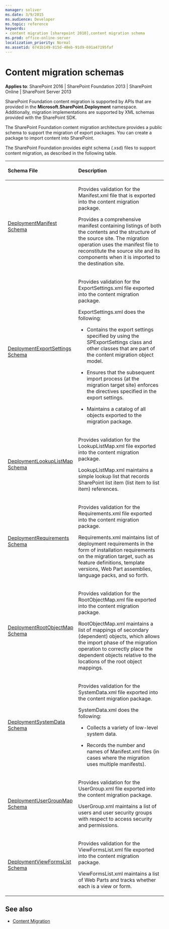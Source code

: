 ```yaml
---
manager: soliver
ms.date: 3/9/2015
ms.audience: Developer
ms.topic: reference
keywords:
- content migration [sharepoint 2010],content migration schema
ms.prod: office-online-server
localization_priority: Normal
ms.assetid: 6741b149-815d-48eb-91d9-691a47195faf
---
```


# Content migration schemas

**Applies to**: SharePoint 2016 | SharePoint Foundation 2013 | SharePoint Online | SharePoint Server 2013

SharePoint Foundation content migration is supported by APIs that are provided in the **Microsoft.SharePoint.Deployment** namespace. Additionally, migration implementations are supported by XML schemas provided with the SharePoint SDK.

The SharePoint Foundation content migration architecture provides a public schema to support the migration of export packages. You can create a package to import content into SharePoint.

The SharePoint Foundation provides eight schema (.xsd) files to support content migration, as described in the following table.

<table>
<colgroup>
<col width="35%" />
<col width="65%" />
</colgroup>
<thead>
<tr class="header">
<th align="left"><p>Schema File</p></th>
<th align="left"><p>Description</p></th>
</tr>
</thead>
<tbody>
<tr class="odd">
<td align="left"><p><span sdata="link"><a href="deploymentmanifest-schema.md">DeploymentManifest Schema</a></span></p></td>
<td align="left">
<p>Provides validation for the Manifest.xml file that is exported into the content migration package.</p>
<p>Provides a comprehensive manifest containing listings of both the contents and the structure of the source site. The migration operation uses the manifest file to reconstitute the source site and its components when it is imported to the destination site.</p>
</td>
</tr>
<tr class="even">
<td align="left"><p><span sdata="link"><a href="deploymentexportsettings-schema.md">DeploymentExportSettings Schema</a></span></p></td>
<td align="left"><p>Provides validation for the ExportSettings.xml file exported into the content migration package.</p>
<p>ExportSettings.xml does the following:</p>
<ul>
<li><p>Contains the export settings specified by using the <span sdata="cer" target="T:Microsoft.SharePoint.Deployment.SPExportSettings"><span class="nolink">SPExportSettings</span></span> class and other classes that are part of the content migration object model.</p></li>
<li><p>Ensures that the subsequent import process (at the migration target site) enforces the directives specified in the export settings.</p></li>
<li><p>Maintains a catalog of all objects exported to the migration package.</p></li>
</ul></td>
</tr>
<tr class="odd">
<td align="left"><p><span sdata="link"><a href="deploymentlookuplistmap-schema.md">DeploymentLookupListMap Schema</a></span></p></td>
<td align="left"><p>Provides validation for the LookupListMap.xml file exported into the content migration package.</p>
<p>LookupListMap.xml maintains a simple lookup list that records SharePoint list item (list item to list item) references.</p></td>
</tr>
<tr class="even">
<td align="left"><p><span sdata="link"><a href="deploymentrequirements-schema.md">DeploymentRequirements Schema</a></span></p></td>
<td align="left"><p>Provides validation for the Requirements.xml file exported into the content migration package.</p>
<p>Requirements.xml maintains list of deployment requirements in the form of installation requirements on the migration target, such as feature definitions, template versions, Web Part assemblies, language packs, and so forth.</p></td>
</tr>
<tr class="odd">
<td align="left"><p><span sdata="link"><a href="deploymentrootobjectmap-schema.md">DeploymentRootObjectMap Schema</a></span></p></td>
<td align="left"><p>Provides validation for the RootObjectMap.xml file exported into the content migration package.</p>
<p>RootObjectMap.xml maintains a list of mappings of secondary (dependent) objects, which allows the import phase of the migration operation to correctly place the dependent objects relative to the locations of the root object mappings.</p></td>
</tr>
<tr class="even">
<td align="left"><p><span sdata="link"><a href="deploymentsystemdata-schema.md">DeploymentSystemData Schema</a></span></p></td>
<td align="left"><p>Provides validation for the SystemData.xml file exported into the content migration package.</p>
<p>SystemData.xml does the following:</p>
<ul>
<li><p>Collects a variety of low-level system data.</p></li>
<li><p>Records the number and names of Manifest.xml files (in cases where the migration uses multiple manifests).</p></li>
</ul></td>
</tr>
<tr class="odd">
<td align="left"><p><span sdata="link"><a href="deploymentusergroupmap-schema.md">DeploymentUserGroupMap Schema</a></span></p></td>
<td align="left"><p>Provides validation for the UserGroup.xml file exported into the content migration package.</p>
<p>UserGroup.xml maintains a list of users and user security groups with respect to access security and permissions.</p></td>
</tr>
<tr class="even">
<td align="left"><p><span sdata="link"><a href="deploymentviewformslist-schema.md">DeploymentViewFormsList Schema</a></span></p></td>
<td align="left"><p>Provides validation for the ViewFormsList.xml file exported into the content migration package.</p>
<p>ViewFormsList.xml maintains a list of Web Parts and tracks whether each is a view or form.</p></td>
</tr>
</tbody>
</table>

## See also

- [Content Migration](http://msdn.microsoft.com/library/626286f9-71b3-4b3c-9bac-a7bca059463f(Office.15).aspx)









